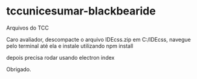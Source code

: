 # tccunicesumar-blackbearide
Arquivos do TCC

Caro avaliador, descompacte o arquivo IDEcss.zip em C:/IDEcss, navegue pelo terminal até ela e instale utilizando npm install 

depois precisa rodar usando electron index

Obrigado. 
